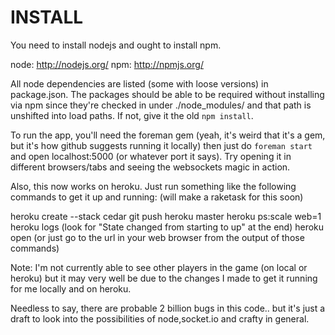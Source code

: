 INSTALL
=======

You need to install nodejs and ought to install npm.

node: http://nodejs.org/
npm: http://npmjs.org/

All node dependencies are listed (some with loose versions) in package.json. The packages should be able to be required without installing via npm since they're checked in under ./node_modules/ and that path is unshifted into load paths. If not, give it the old `npm install`. 

To run the app, you'll need the foreman gem (yeah, it's weird that it's a gem, but it's how github suggests running it locally) then just do `foreman start` and open localhost:5000 (or whatever port it says). Try opening it in different browsers/tabs and seeing the websockets magic in action.

Also, this now works on heroku. Just run something like the following commands to get it up and running: (will make a raketask for this soon)

heroku create --stack cedar
git push heroku master
heroku ps:scale web=1
heroku logs (look for "State changed from starting to up" at the end)
heroku open (or just go to the url in your web browser from the output of those commands)

Note: I'm not currently able to see other players in the game (on local or heroku) but it may very well be due to the changes I made to get it running for me locally and on heroku.

Needless to say, there are probable 2 billion bugs in this code.. but it's just a draft to look into the possibilities of node,socket.io and crafty in general.
